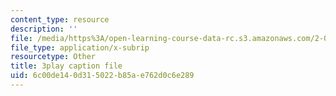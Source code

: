 ```yaml
---
content_type: resource
description: ''
file: /media/https%3A/open-learning-course-data-rc.s3.amazonaws.com/2-003sc-engineering-dynamics-fall-2011/6c00de140d315022b85ae762d0c6e289_f1pxiNDTyHc.vtt
file_type: application/x-subrip
resourcetype: Other
title: 3play caption file
uid: 6c00de14-0d31-5022-b85a-e762d0c6e289
---
```

